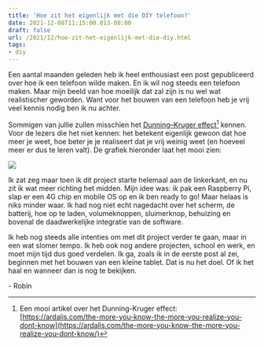 ```yaml
---
title: 'Hoe zit het eigenlijk met die DIY telefoon?'
date: 2021-12-08T11:15:00.013-08:00
draft: false
url: /2021/12/hoe-zit-het-eigenlijk-met-die-diy.html
tags: 
- diy
---
```


Een aantal maanden geleden heb ik heel enthousiast een post gepubliceerd over hoe ik een telefoon wilde maken. En ik wil nog steeds een telefoon maken. Maar mijn beeld van hoe moeilijk dat zal zijn is nu wel wat realistischer geworden. Want voor het bouwen van een telefoon heb je vrij veel kennis nodig ben ik nu achter.

Sommigen van jullie zullen misschien het [Dunning–Kruger effect](https://en.wikipedia.org/wiki/Dunning%E2%80%93Kruger_effect)[^1] kennen. Voor de lezers die het niet kennen: het betekent eigenlijk gewoon dat hoe meer je weet, hoe beter je je realiseert dat je vrij weinig weet (en hoeveel meer er dus te leren valt). De grafiek hieronder laat het mooi zien:

[![](https://blogger.googleusercontent.com/img/a/AVvXsEiQtWButbc0kiJ1y-PpysnaOP2mK5rAEenoT3sOFOi8DKvLPNhR6OIH-IChr9HYNEsI-amz8jErYGMxQWH1e2o6v31xEZ9t47FzzRkoVLsFxEa0FSn72npI9JyK_puQTuPgcUyumXPJfwnGzc7-mjzhJDfHlJkAQ2y1MjD7XugCrhOpgvxnZCbbY-Cvzw=s320)](https://blogger.googleusercontent.com/img/a/AVvXsEiQtWButbc0kiJ1y-PpysnaOP2mK5rAEenoT3sOFOi8DKvLPNhR6OIH-IChr9HYNEsI-amz8jErYGMxQWH1e2o6v31xEZ9t47FzzRkoVLsFxEa0FSn72npI9JyK_puQTuPgcUyumXPJfwnGzc7-mjzhJDfHlJkAQ2y1MjD7XugCrhOpgvxnZCbbY-Cvzw=s800)

Ik zat zeg maar toen ik dit project starte helemaal aan de linkerkant, en nu zit ik wat meer richting het midden. Mijn idee was: ik pak een Raspberry Pi, slap er een 4G chip en mobile OS op en ik ben ready to go! Maar helaas is niks minder waar. Ik had nog niet echt nagedacht over het scherm, de batterij, hoe op te laden, volumeknoppen, sluimerknop, behuizing en bovenal de daadwerkelijke integratie van de software.

Ik heb nog steeds alle intenties om met dit project verder te gaan, maar in een wat slomer tempo. Ik heb ook nog andere projecten, school en werk, en moet mijn tijd dus goed verdelen. Ik ga, zoals ik in de eerste post al zei, beginnen met het bouwen van een kleine tablet. Dat is nu het doel. Of ik het haal en wanneer dan is nog te bekijken.

\- Robin

[^1]: Een mooi artikel over het Dunning-Kruger effect: [https://ardalis.com/the-more-you-know-the-more-you-realize-you-dont-know](https://ardalis.com/the-more-you-know-the-more-you-realize-you-dont-know/)
